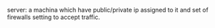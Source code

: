 

server: a machina which have public/private ip assigned to it and set of firewalls setting to accept traffic.
